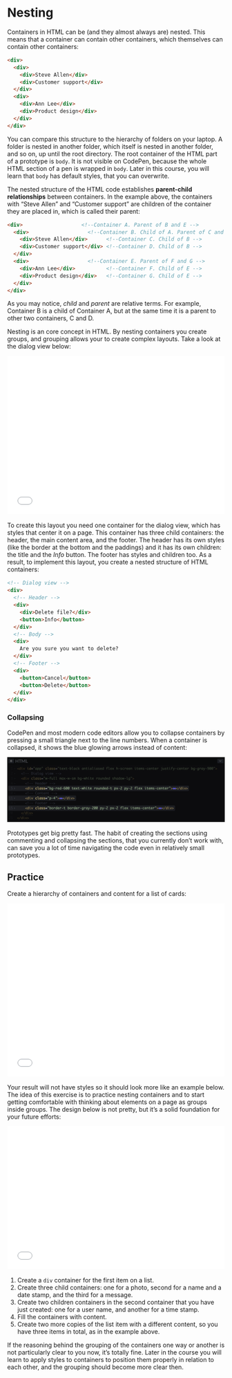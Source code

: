 # Nesting 

Containers in HTML can be (and they almost always are) nested. This means that a container can contain other containers, which themselves can contain other containers:

```html
<div>
  <div>
    <div>Steve Allen</div>
    <div>Customer support</div>
  </div>
  <div>
    <div>Ann Lee</div>
    <div>Product design</div>
  </div>
</div>
```

You can compare this structure to the hierarchy of folders on your laptop. A folder is nested in another folder, which itself is nested in another folder, and so on, up until the root directory. The root container of the HTML part of a prototype is `body`. It is not visible on CodePen, because the whole HTML section of a pen is wrapped in `body`. Later in this course, you will learn that `body` has default styles, that you can overwrite.

The nested structure of the HTML code establishes **parent-child relationships** between containers. In the example above, the containers with “Steve Allen” and “Customer support” are children of the container they are placed in, which is called their parent:

```html
<div>                   <!--Container A. Parent of B and E -->
  <div>                   <!--Container B. Child of A. Parent of C and D -->
    <div>Steve Allen</div>      <!--Container C. Child of B -->
    <div>Customer support</div> <!--Container D. Child of B -->
  </div>
  <div>                   <!--Container E. Parent of F and G -->
    <div>Ann Lee</div>          <!--Container F. Child of E -->
    <div>Product design</div>   <!--Container G. Child of E -->
  </div>
</div>
```

As you may notice, *child* and *parent* are relative terms. For example, Container B is a child of Container A, but at the same time it is a parent to other two containers, C and D.

Nesting is an core concept in HTML. By nesting containers you create groups, and grouping allows your to create complex layouts. Take a look at the dialog view below:

<iframe height="366" style="width: 100%;" scrolling="no" title="Nesting-dialog" src="//codepen.io/andgordy/embed/PvbgmK/?height=366&theme-id=36403&default-tab=result" frameborder="no" allowtransparency="true" allowfullscreen="true">
  See the Pen <a href='https://codepen.io/andgordy/pen/PvbgmK/'>Nesting-dialog</a> by And Gordy
  (<a href='https://codepen.io/andgordy'>@andgordy</a>) on <a href='https://codepen.io'>CodePen</a>.
</iframe>

To create this layout you need one container for the dialog view, which has styles that center it on a page. This container has three child containers: the header, the main content area, and the footer. The header has its own styles (like the border at the bottom and the paddings) and it has its own children: the title and the *Info* button. The footer has styles and children too. As a result, to implement this layout, you create a nested structure of HTML containers:

```html
<!-- Dialog view -->
<div>
  <!-- Header -->
  <div>
    <div>Delete file?</div>
    <button>Info</button>
  </div>
  <!-- Body -->
  <div>
    Are you sure you want to delete?
  </div>
  <!-- Footer -->
  <div>
    <button>Cancel</button>
    <button>Delete</button>
  </div>
</div>
```

### Collapsing

CodePen and most modern code editors allow you to collapse containers by pressing a small triangle next to the line numbers. When a container is collapsed, it shows the blue glowing arrows instead of content:

![](./../media/collapsing-5811f72a-cf86-4749-b237-a9a8bb28ffb5.png)

Prototypes get big pretty fast. The habit of creating the sections using commenting and collapsing the sections, that you currently don’t work with, can save you a lot of time navigating the code even in relatively small prototypes.

## Practice

Create a hierarchy of containers and content for a list of cards:

<iframe height="400" style="width: 100%;" scrolling="no" title="Nesting-Task" src="//codepen.io/andgordy/embed/yWXZwZ/?height=400&theme-id=36403&default-tab=result" frameborder="no" allowtransparency="true" allowfullscreen="true">
  See the Pen <a href='https://codepen.io/andgordy/pen/yWXZwZ/'>Nesting-Task</a> by And Gordy
  (<a href='https://codepen.io/andgordy'>@andgordy</a>) on <a href='https://codepen.io'>CodePen</a>.
</iframe>

Your result will not have styles so it should look more like an example below. The idea of this exercise is to practice nesting containers and to start getting comfortable with thinking about elements on a page as groups inside groups. The design below is not pretty, but it’s a solid foundation for your future efforts:

<iframe height="330" style="width: 100%;" scrolling="no" title="Nesting-Task, no styles" src="//codepen.io/andgordy/embed/JqJxQG/?height=330&theme-id=36403&default-tab=result" frameborder="no" allowtransparency="true" allowfullscreen="true">
  See the Pen <a href='https://codepen.io/andgordy/pen/JqJxQG/'>Nesting-Task, no styles</a> by And Gordy
  (<a href='https://codepen.io/andgordy'>@andgordy</a>) on <a href='https://codepen.io'>CodePen</a>.
</iframe>

1. Create a `div` container for the first item on a list.
2. Create three child containers: one for a photo, second for a name and a date stamp, and the third for a message.
3. Create two children containers in the second container that you have just created: one for a user name, and another for a time stamp.
4. Fill the containers with content.
5. Create two more copies of the list item with a different content, so you have three items in total, as in the example above.

If the reasoning behind the grouping of the containers one way or another is not particularly clear to you now, it’s totally fine. Later in the course you will learn to apply styles to containers to position them properly in relation to each other, and the grouping should become more clear then.